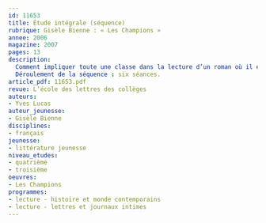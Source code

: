 ```yaml
---
id: 11653
title: Étude intégrale (séquence)
rubrique: Gisèle Bienne : « Les Champions »
annee: 2006
magazine: 2007
pages: 13
description: 
  Comment impliquer toute une classe dans la lecture d’un roman où il est question de football ? Pour croiser le regard des uns et des autres sur le sport, il faut un roman qui suscite l’intérêt de tous par un jeu d’équilibre difficile à trouver. Le livre de Gisèle Bienne répond à cette exigence. Il raconte la passion d’un jeune garçon, Boris, pour le football. La découverte du journal intime d’Éléonore va lui révéler combien est fort l’espoir pour sa grande soeur et son grand frère, Vladimir, de voir le rêve devenir réalité : qu’un jour Boris puisse jouer dans une grande équipe. L’histoire est telle, qu’elle autorise le jeu de l’identification : les garçons se retrouvent dans le personnage de Boris, les filles dans celui d’Éléonore.
  Déroulement de la séquence : six séances.
article_pdf: 11653.pdf
revue: L’école des lettres des collèges
auteurs:
- Yves Lucas
auteur_jeunesse:
- Gisèle Bienne
disciplines:
- français
jeunesse:
- littérature jeunesse
niveau_etudes:
- quatrième
- troisième
oeuvres:
- Les Champions
programmes:
- lecture - histoire et monde contemporains
- lecture - lettres et journaux intimes
---
```

